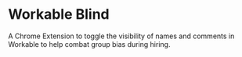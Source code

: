 # Workable Blind

A Chrome Extension to toggle the visibility of names and comments in Workable to help combat group bias during hiring.
